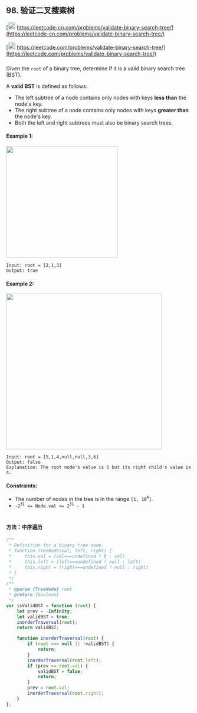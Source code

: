 ## 98. 验证二叉搜索树

[<img src="https://static.leetcode-cn.com/cn-mono-assets/production/assets/logo-dark-cn.c42314a8.svg" height="20" /> https://leetcode-cn.com/problems/validate-binary-search-tree/](https://leetcode-cn.com/problems/validate-binary-search-tree/)

[<img src="https://assets.leetcode.com/static_assets/public/webpack_bundles/images/logo-dark.e99485d9b.svg" height="20"/> https://leetcode.com/problems/validate-binary-search-tree/](https://leetcode.com/problems/validate-binary-search-tree/)

###

Given the `root` of a binary tree, determine if it is a valid binary search tree (BST).

A **valid BST** is defined as follows:

-   The left subtree of a node contains only nodes with keys **less than** the node's key.
-   The right subtree of a node contains only nodes with keys **greater than** the node's key.
-   Both the left and right subtrees must also be binary search trees.

#### Example 1:

<img src="https://assets.leetcode.com/uploads/2020/12/01/tree1.jpg" width="302" />

```
Input: root = [2,1,3]
Output: true
```

#### Example 2:

<img src="https://assets.leetcode.com/uploads/2020/12/01/tree2.jpg" width="422" />

```
Input: root = [5,1,4,null,null,3,6]
Output: false
Explanation: The root node's value is 5 but its right child's value is 4.
```

#### Constraints:

-   The number of nodes in the tree is in the range `[1, 10`<sup>`4`</sup>`]`.
-   `-2`<sup>`31`</sup>` <= Node.val <= 2`<sup>`31`</sup>` - 1`

#

#### 方法：中序遍历

```js
/**
 * Definition for a binary tree node.
 * function TreeNode(val, left, right) {
 *     this.val = (val===undefined ? 0 : val)
 *     this.left = (left===undefined ? null : left)
 *     this.right = (right===undefined ? null : right)
 * }
 */
/**
 * @param {TreeNode} root
 * @return {boolean}
 */
var isValidBST = function (root) {
    let prev = -Infinity;
    let validBST = true;
    inorderTraversal(root);
    return validBST;

    function inorderTraversal(root) {
        if (root === null || !validBST) {
            return;
        }
        inorderTraversal(root.left);
        if (prev >= root.val) {
            validBST = false;
            return;
        }
        prev = root.val;
        inorderTraversal(root.right);
    }
};
```
